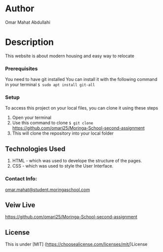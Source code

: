 # Author
Omar Mahat Abdullahi
# Description
This website is about modern housing and easy way to relocate
### Prerequisites
You need to have git installed
You can install it with the following command in your terminal
`$ sudo apt install git-all`
### Setup
To access this project on your local files, you can clone it using these steps
1. Open your terminal
1. Use this command to clone `$ git clone` https://github.com/omari25/Moringa-School-second-assignment
1. This will clone the repository into your local folder
## Technologies Used
1. HTML - which was used to develope the structure of the pages.
2. CSS - which was used to style the User Interface.
### Contact Info:
omar.mahat@student.moringaschool.com
## Veiw Live
https://github.com/omari25/Moringa-School-second-assignment
## License
This is under [MIT] (https://choosealicense.com/licenses/mit/)License